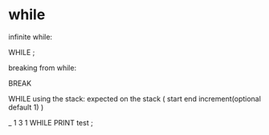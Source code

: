 # while

infinite while:

WHILE
;

breaking from while:

BREAK

WHILE using the stack:
expected on the stack ( start end increment(optional default 1) )

_ 1 3 1
WHILE
    PRINT test
;
